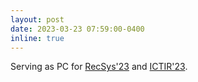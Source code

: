 ```yaml
---
layout: post
date: 2023-03-23 07:59:00-0400
inline: true
---
```


Serving as PC for <a href="https://recsys.acm.org/recsys23/">RecSys'23</a> and <a href="https://sigir.org/ictir2023/">ICTIR'23</a>.

